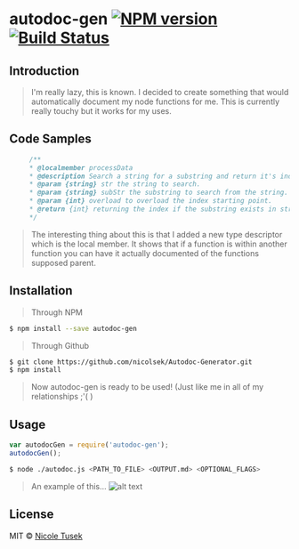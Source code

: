 # autodoc-gen [![NPM version](https://badge.fury.io/js/autodoc-gen.svg)](https://npmjs.org/package/autodoc-gen) [![Build Status](https://travis-ci.org/nicolsek/autodoc-gen.svg?branch=master)](https://travis-ci.org/nicolsek/Autodoc-Generator)

## Introduction

> I'm really lazy, this is known. I decided to create something that would automatically document my node functions for me. 
> This is currently really touchy but it works for my uses.

## Code Samples

```js
     /**
	 * @localmember processData
	 * @description Search a string for a substring and return it's index if it exists. If not return -1. 
	 * @param {string} str the string to search.
	 * @param {string} subStr the substring to search from the string.
	 * @param {int} overload to overload the index starting point.
	 * @return {int} returning the index if the substring exists in string, if not then it will return -1.
	 */
```

> The interesting thing about this is that I added a new type descriptor which is the local member. It shows that if a function is within another function you can have it actually documented of the functions supposed parent.

## Installation

> Through NPM

```sh
$ npm install --save autodoc-gen
```

> Through Github
```sh
$ git clone https://github.com/nicolsek/Autodoc-Generator.git
$ npm install
```
> Now autodoc-gen is ready to be used! (Just like me in all of my relationships ;'( )

## Usage

```js
var autodocGen = require('autodoc-gen');
autodocGen();
```

```sh
$ node ./autodoc.js <PATH_TO_FILE> <OUTPUT.md> <OPTIONAL_FLAGS>
```

> An example of this...
![alt text](https://image.prntscr.com/image/QLRIp-U1QlyvahQEgfc6sA.png)

## License

MIT © [Nicole Tusek](https://github.com/nicolsek)
